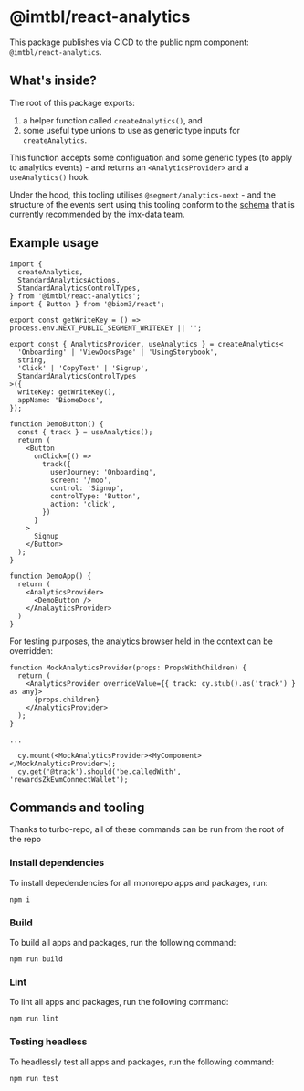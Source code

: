 # @imtbl/react-analytics

This package publishes via CICD to the public npm component: `@imtbl/react-analytics`.

## What's inside?

The root of this package exports:

1. a helper function called `createAnalytics()`, and
2. some useful type unions to use as generic type inputs for `createAnalytics`.

This function accepts some configuation and some generic types (to apply to analytics events) - and returns an `<AnalyticsProvider>` and a `useAnalytics()` hook.

Under the hood, this tooling utilises `@segment/analytics-next` - and the structure of the events sent using this tooling conform to the [schema](https://immutable.atlassian.net/wiki/spaces/DAG/pages/2119436426/Naming+Events+Immutable+s+Telemetry+Taxonomy) that is currently recommended by the imx-data team.

## Example usage

```tsx
import {
  createAnalytics,
  StandardAnalyticsActions,
  StandardAnalyticsControlTypes,
} from '@imtbl/react-analytics';
import { Button } from '@biom3/react';

export const getWriteKey = () => process.env.NEXT_PUBLIC_SEGMENT_WRITEKEY || '';

export const { AnalyticsProvider, useAnalytics } = createAnalytics<
  'Onboarding' | 'ViewDocsPage' | 'UsingStorybook',
  string,
  'Click' | 'CopyText' | 'Signup',
  StandardAnalyticsControlTypes
>({
  writeKey: getWriteKey(),
  appName: 'BiomeDocs',
});

function DemoButton() {
  const { track } = useAnalytics();
  return (
    <Button
      onClick={() =>
        track({
          userJourney: 'Onboarding',
          screen: '/moo',
          control: 'Signup',
          controlType: 'Button',
          action: 'click',
        })
      }
    >
      Signup
    </Button>
  );
}

function DemoApp() {
  return (
    <AnalyticsProvider>
      <DemoButton />
    </AnalayticsProvider>
  )
}
```

For testing purposes, the analytics browser held in the context can be overridden:

```
function MockAnalyticsProvider(props: PropsWithChildren) {
  return (
    <AnalyticsProvider overrideValue={{ track: cy.stub().as('track') } as any}>
      {props.children}
    </AnalyticsProvider>
  );
}

...

  cy.mount(<MockAnalyticsProvider><MyComponent></MockAnalyticsProvider>);
  cy.get('@track').should('be.calledWith', 'rewardsZkEvmConnectWallet');
```

## Commands and tooling

Thanks to turbo-repo, all of these commands can be run from the root of the repo

### Install dependencies

To install depedendencies for all monorepo apps and packages, run:

```
npm i
```

### Build

To build all apps and packages, run the following command:

```
npm run build
```

### Lint

To lint all apps and packages, run the following command:

```
npm run lint
```

### Testing headless

To headlessly test all apps and packages, run the following command:

```
npm run test
```
